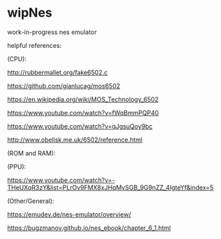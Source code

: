 # wipNes
work-in-progress nes emulator

helpful references:

(CPU):

http://rubbermallet.org/fake6502.c

https://github.com/gianlucag/mos6502

https://en.wikipedia.org/wiki/MOS_Technology_6502

https://www.youtube.com/watch?v=fWqBmmPQP40

https://www.youtube.com/watch?v=qJgsuQoy9bc

http://www.obelisk.me.uk/6502/reference.html

(ROM and RAM):

(PPU):

https://www.youtube.com/watch?v=-THeUXqR3zY&list=PLrOv9FMX8xJHqMvSGB_9G9nZZ_4IgteYf&index=5

(Other/General):

https://emudev.de/nes-emulator/overview/

https://bugzmanov.github.io/nes_ebook/chapter_6_1.html

